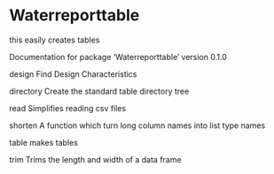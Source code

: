 # Waterreporttable
this easily creates tables

Documentation for package ‘Waterreporttable’ version 0.1.0

design	Find Design Characteristics

directory	Create the standard table directory tree

read	Simplifies reading csv files

shorten	A function which turn long column names into list type names

table	makes tables

trim	Trims the length and width of a data frame
